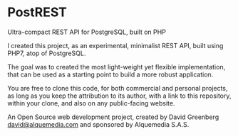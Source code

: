# PostREST
Ultra-compact REST API for PostgreSQL, built on PHP

I created this project, as an experimental, minimalist REST API, built using PHP7, atop of PostgreSQL.  

The goal was to created the most light-weight yet flexible implementation, that can be used as a starting point to build a more robust application.

You are free to clone this code, for both commercial and personal projects, as long as you keep the attribution to its author, with a link to this repository, within your clone, and also on any public-facing website.

An Open Source web development project, created by David Greenberg <david@alquemedia.com> and sponsored by Alquemedia S.A.S.



